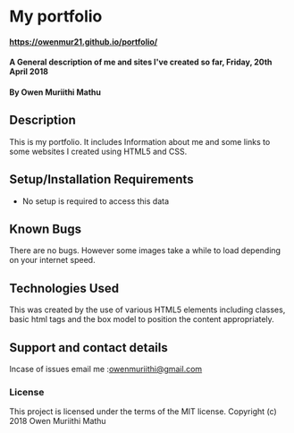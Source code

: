 # My portfolio
#### https://owenmur21.github.io/portfolio/
#### A General description of me and sites I've created so far, Friday, 20th April 2018
#### By Owen Muriithi Mathu
## Description
This is my portfolio. It includes Information about me and some links to some websites I created using HTML5 and CSS.
## Setup/Installation Requirements
* No setup is required to access this data
## Known Bugs
There are no bugs. However some images take a while to load depending on your internet speed.
## Technologies Used
This was created by the use of various HTML5 elements including classes, basic html tags and the box model to position the content appropriately.
## Support and contact details
Incase of issues email me :owenmuriithi@gmail.com
### License
This project is licensed under the terms of the MIT license.
Copyright (c) 2018 Owen Muriithi Mathu
